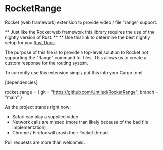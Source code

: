 # RocketRange
Rocket (web framework) extension to provide video / file "range" support.

** Just like the Rocket web framework this library requires the use of the nightly version of Rust. **
** Use this link to determine the best nightly setup for you [Rust Docs](https://doc.rust-lang.org/edition-guide/rust-2018/rustup-for-managing-rust-versions.html).


The purpose of this file is to provide a top-level solution to Rocket not supporting the "Range" command for files. This allows us to create a custom response for the routing system.


To currently use this extension simply put this into your Cargo.toml


[dependencies]

rocket_range = { git = "https://github.com/Untiied/RocketRange", branch = "main" }

As the project stands right now: 

 - Safari can play a supplied video
 - Network calls are missed (more than likely because of the bad file implementation)
 - Chrome / Firefox will crash their Rocket thread.


Pull requests are more than welcomed. 
